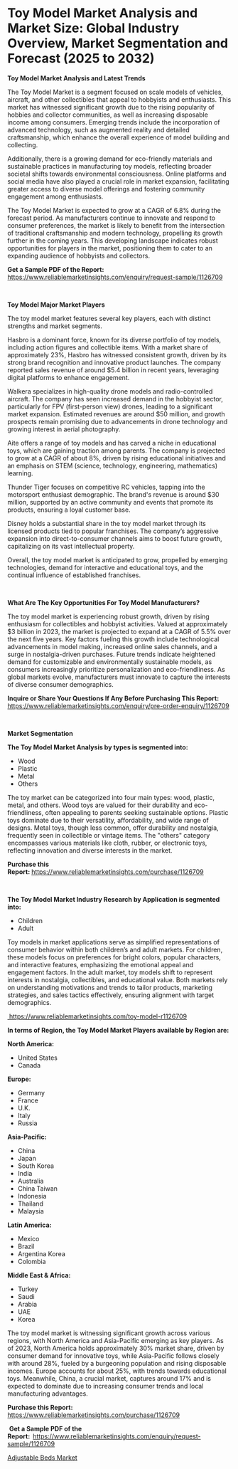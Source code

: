 <p><h1>Toy Model Market Analysis and Market Size: Global Industry Overview, Market Segmentation and Forecast (2025 to 2032)</h1></p><p><strong>Toy Model Market Analysis and Latest Trends</strong></p>
<p><p>The Toy Model Market is a segment focused on scale models of vehicles, aircraft, and other collectibles that appeal to hobbyists and enthusiasts. This market has witnessed significant growth due to the rising popularity of hobbies and collector communities, as well as increasing disposable income among consumers. Emerging trends include the incorporation of advanced technology, such as augmented reality and detailed craftsmanship, which enhance the overall experience of model building and collecting.</p><p>Additionally, there is a growing demand for eco-friendly materials and sustainable practices in manufacturing toy models, reflecting broader societal shifts towards environmental consciousness. Online platforms and social media have also played a crucial role in market expansion, facilitating greater access to diverse model offerings and fostering community engagement among enthusiasts.</p><p>The Toy Model Market is expected to grow at a CAGR of 6.8% during the forecast period. As manufacturers continue to innovate and respond to consumer preferences, the market is likely to benefit from the intersection of traditional craftsmanship and modern technology, propelling its growth further in the coming years. This developing landscape indicates robust opportunities for players in the market, positioning them to cater to an expanding audience of hobbyists and collectors.</p></p>
<p><strong>Get a Sample PDF of the Report:&nbsp;</strong> <a href="https://www.reliablemarketinsights.com/enquiry/request-sample/1126709?utm_campaign=3523&utm_medium=2&utm_source=Github&utm_content=ia&utm_term=04042025&utm_id=toy-model">https://www.reliablemarketinsights.com/enquiry/request-sample/1126709</a></p>
<p>&nbsp;</p>
<p><strong>Toy Model Major Market Players</strong></p>
<p><p>The toy model market features several key players, each with distinct strengths and market segments. </p><p>Hasbro is a dominant force, known for its diverse portfolio of toy models, including action figures and collectible items. With a market share of approximately 23%, Hasbro has witnessed consistent growth, driven by its strong brand recognition and innovative product launches. The company reported sales revenue of around $5.4 billion in recent years, leveraging digital platforms to enhance engagement.</p><p>Walkera specializes in high-quality drone models and radio-controlled aircraft. The company has seen increased demand in the hobbyist sector, particularly for FPV (first-person view) drones, leading to a significant market expansion. Estimated revenues are around $50 million, and growth prospects remain promising due to advancements in drone technology and growing interest in aerial photography.</p><p>Aite offers a range of toy models and has carved a niche in educational toys, which are gaining traction among parents. The company is projected to grow at a CAGR of about 8%, driven by rising educational initiatives and an emphasis on STEM (science, technology, engineering, mathematics) learning.</p><p>Thunder Tiger focuses on competitive RC vehicles, tapping into the motorsport enthusiast demographic. The brand's revenue is around $30 million, supported by an active community and events that promote its products, ensuring a loyal customer base.</p><p>Disney holds a substantial share in the toy model market through its licensed products tied to popular franchises. The company’s aggressive expansion into direct-to-consumer channels aims to boost future growth, capitalizing on its vast intellectual property.</p><p>Overall, the toy model market is anticipated to grow, propelled by emerging technologies, demand for interactive and educational toys, and the continual influence of established franchises.</p></p>
<p>&nbsp;</p>
<p><strong>What Are The Key Opportunities For Toy Model Manufacturers?</strong></p>
<p><p>The toy model market is experiencing robust growth, driven by rising enthusiasm for collectibles and hobbyist activities. Valued at approximately $3 billion in 2023, the market is projected to expand at a CAGR of 5.5% over the next five years. Key factors fueling this growth include technological advancements in model making, increased online sales channels, and a surge in nostalgia-driven purchases. Future trends indicate heightened demand for customizable and environmentally sustainable models, as consumers increasingly prioritize personalization and eco-friendliness. As global markets evolve, manufacturers must innovate to capture the interests of diverse consumer demographics.</p></p>
<p><strong>Inquire or Share Your Questions If Any Before Purchasing This Report:</strong> <a href="https://www.reliablemarketinsights.com/enquiry/pre-order-enquiry/1126709?utm_campaign=3523&utm_medium=2&utm_source=Github&utm_content=ia&utm_term=04042025&utm_id=toy-model">https://www.reliablemarketinsights.com/enquiry/pre-order-enquiry/1126709</a></p>
<p>&nbsp;</p>
<p><strong>Market Segmentation</strong></p>
<p><strong>The Toy Model Market Analysis by types is segmented into:</strong></p>
<p><ul><li>Wood</li><li>Plastic</li><li>Metal</li><li>Others</li></ul></p>
<p><p>The toy market can be categorized into four main types: wood, plastic, metal, and others. Wood toys are valued for their durability and eco-friendliness, often appealing to parents seeking sustainable options. Plastic toys dominate due to their versatility, affordability, and wide range of designs. Metal toys, though less common, offer durability and nostalgia, frequently seen in collectible or vintage items. The "others" category encompasses various materials like cloth, rubber, or electronic toys, reflecting innovation and diverse interests in the market.</p></p>
<p><strong>Purchase this Report:&nbsp;</strong><a href="https://www.reliablemarketinsights.com/purchase/1126709?utm_campaign=3523&utm_medium=2&utm_source=Github&utm_content=ia&utm_term=04042025&utm_id=toy-model">https://www.reliablemarketinsights.com/purchase/1126709</a></p>
<p>&nbsp;</p>
<p><strong>The Toy Model Market Industry Research by Application is segmented into:</strong></p>
<p><ul><li>Children</li><li>Adult</li></ul></p>
<p><p>Toy models in market applications serve as simplified representations of consumer behavior within both children’s and adult markets. For children, these models focus on preferences for bright colors, popular characters, and interactive features, emphasizing the emotional appeal and engagement factors. In the adult market, toy models shift to represent interests in nostalgia, collectibles, and educational value. Both markets rely on understanding motivations and trends to tailor products, marketing strategies, and sales tactics effectively, ensuring alignment with target demographics.</p></p>
<p><a href="https://www.reliablemarketinsights.com/toy-model-r1126709?utm_campaign=3523&utm_medium=2&utm_source=Github&utm_content=ia&utm_term=04042025&utm_id=toy-model">&nbsp;https://www.reliablemarketinsights.com/toy-model-r1126709</a></p>
<p><strong>In terms of Region, the Toy Model Market Players available by Region are:</strong></p>
<p>
    <p> <strong> North America: </strong>
        <ul>
            <li>United States</li>
            <li>Canada</li>
        </ul>
        </p> 
    <p> <strong> Europe: </strong>
        <ul>
            <li>Germany</li>
            <li>France</li>
            <li>U.K.</li>
            <li>Italy</li>
            <li>Russia</li>
        </ul>
        </p> 
    <p> <strong> Asia-Pacific: </strong>
        <ul>
            <li>China</li>
            <li>Japan</li>
            <li>South Korea</li>
            <li>India</li>
            <li>Australia</li>
            <li>China Taiwan</li>
            <li>Indonesia</li>
            <li>Thailand</li>
            <li>Malaysia</li>
        </ul>
        </p> 
    <p> <strong> Latin America: </strong>
        <ul>
            <li>Mexico</li>
            <li>Brazil</li>
            <li>Argentina Korea</li>
            <li>Colombia</li>
        </ul>
        </p> 
    <p> <strong> Middle East & Africa: </strong>
        <ul>
            <li>Turkey</li>
            <li>Saudi</li>
            <li>Arabia</li>
            <li>UAE</li>
            <li>Korea</li>
        </ul>
    </p>
    </p>
<p><p>The toy model market is witnessing significant growth across various regions, with North America and Asia-Pacific emerging as key players. As of 2023, North America holds approximately 30% market share, driven by consumer demand for innovative toys, while Asia-Pacific follows closely with around 28%, fueled by a burgeoning population and rising disposable incomes. Europe accounts for about 25%, with trends towards educational toys. Meanwhile, China, a crucial market, captures around 17% and is expected to dominate due to increasing consumer trends and local manufacturing advantages.</p></p>
<p><strong>Purchase this Report: </strong><a href="https://www.reliablemarketinsights.com/purchase/1126709?utm_campaign=3523&utm_medium=2&utm_source=Github&utm_content=ia&utm_term=04042025&utm_id=toy-model">https://www.reliablemarketinsights.com/purchase/1126709</a></p>
<p>&nbsp;<strong>Get a Sample PDF of the Report:&nbsp;&nbsp;</strong><a href="https://www.reliablemarketinsights.com/enquiry/request-sample/1126709?utm_campaign=3523&utm_medium=2&utm_source=Github&utm_content=ia&utm_term=04042025&utm_id=toy-model">https://www.reliablemarketinsights.com/enquiry/request-sample/1126709</a></p>
<p><strong></strong></p>
<p><p><a href="https://github.com/anesimazikpd/Market-Research-Report-List-1/blob/main/adjustable-beds-market.md?utm_campaign=3523&utm_medium=2&utm_source=Github&utm_content=ia&utm_term=04042025&utm_id=toy-model">Adjustable Beds Market</a></p></p>